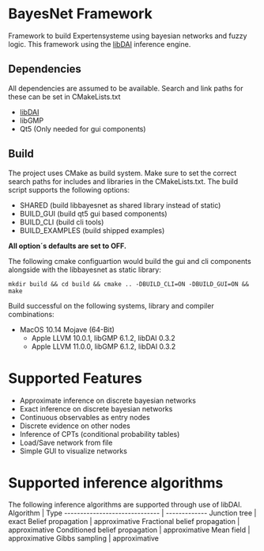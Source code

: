 # BayesNet Framework

Framework to build Expertensysteme using bayesian networks and fuzzy logic.
This framework using the [libDAI](https://staff.fnwi.uva.nl/j.m.mooij/libDAI/) inference engine.

## Dependencies

All dependencies are assumed to be available. Search and link paths for these can be set in CMakeLists.txt 

- [libDAI](https://staff.fnwi.uva.nl/j.m.mooij/libDAI/)
- libGMP
- Qt5 (Only needed for gui components)

## Build

The project uses CMake as build system. Make sure to set the correct search paths for includes and libraries in the CMakeLists.txt.
The build script supports the following options:
- SHARED (build libbayesnet as shared library instead of static)
- BUILD_GUI (build qt5 gui based components)
- BUILD_CLI (build cli tools)
- BUILD_EXAMPLES (build shipped examples)

**All option´s defaults are set to OFF.**

The following cmake configuartion would build the gui and cli components alongside with the libbayesnet as static library:

```
mkdir build && cd build && cmake .. -DBUILD_CLI=ON -DBUILD_GUI=ON && make
```

Build successful on the following systems, library and compiler combinations:
- MacOS 10.14 Mojave (64-Bit)
    - Apple LLVM 10.0.1, libGMP 6.1.2, libDAI 0.3.2
    - Apple LLVM 11.0.0, libGMP 6.1.2, libDAI 0.3.2

# Supported Features
- Approximate inference on discrete bayesian networks
- Exact inference on discrete bayesian networks 
- Continuous observables as entry nodes
- Discrete evidence on other nodes
- Inference of CPTs (conditional probability tables)
- Load/Save network from file
- Simple GUI to visualize networks

# Supported inference algorithms
The following inference algorithms are supported through use of libDAI.
Algorithm                      | Type 
------------------------------ | ------------- 
Junction tree                  | exact
Belief propagation             | approximative
Fractional belief propagation  | approximative
Conditioned belief propagation | approximative
Mean field                     | approximative
Gibbs sampling                 | approximative